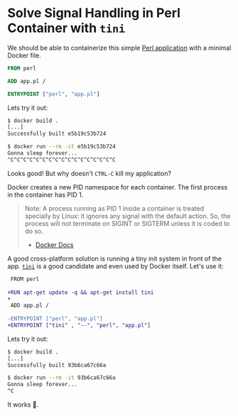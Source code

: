 # Solve Signal Handling in Perl Container with `tini`

We should be able to containerize this simple [Perl application](app.pl) with
a minimal Docker file.

```Dockerfile
FROM perl

ADD app.pl /

ENTRYPOINT ["perl", "app.pl"]
```

Lets try it out:

```bash
$ docker build .
[...]
Successfully built e5b19c53b724

$ docker run --rm -it e5b19c53b724
Gonna sleep forever...
^C^C^C^C^C^C^C^C^C^C^C^C^C^C^C^C^C
```

Looks good! But why doesn't `CTRL-C` kill my application?

Docker creates a new PID namespace for each container. The first process in the container has PID 1.

> Note: A process running as PID 1 inside a container is treated specially by Linux: it ignores any signal with the default action. So, the process will not terminate on SIGINT or SIGTERM unless it is coded to do so.
> - [Docker Docs](https://docs.docker.com/engine/reference/run/#foreground)

A good cross-platform solution is running a tiny init system in front of the app. [`tini`](https://github.com/krallin/tini) is a good candidate and even used by Docker itself. Let's use it:

```diff
 FROM perl
 
+RUN apt-get update -q && apt-get install tini
+
 ADD app.pl /
 
-ENTRYPOINT ["perl", "app.pl"]
+ENTRYPOINT ["tini" , "--", "perl", "app.pl"]
```

Lets try it out:

```bash
$ docker build .
[...]
Successfully built 93b6ca67c66a

$ docker run --rm -it 93b6ca67c66a
Gonna sleep forever...
^C
```

It works 🥳.
